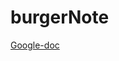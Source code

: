 # burgerNote

[Google-doc](https://drive.google.com/drive/folders/15FicxZI-lLRcm3Veip-ioK76GlsRWf8U "Google-doc")
